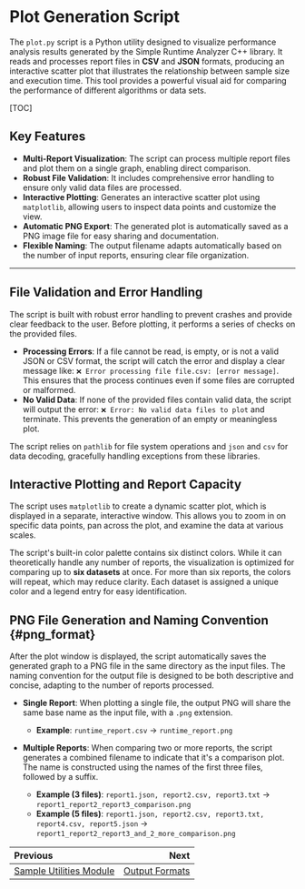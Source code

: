 # Plot Generation Script

The `plot.py` script is a Python utility designed to visualize performance analysis results generated by the Simple Runtime Analyzer C++ library. It reads and processes report files in **CSV** and **JSON** formats, producing an interactive scatter plot that illustrates the relationship between sample size and execution time. This tool provides a powerful visual aid for comparing the performance of different algorithms or data sets.

[TOC]

## Key Features

* **Multi-Report Visualization**: The script can process multiple report files and plot them on a single graph, enabling direct comparison.
* **Robust File Validation**: It includes comprehensive error handling to ensure only valid data files are processed.
* **Interactive Plotting**: Generates an interactive scatter plot using `matplotlib`, allowing users to inspect data points and customize the view.
* **Automatic PNG Export**: The generated plot is automatically saved as a PNG image file for easy sharing and documentation.
* **Flexible Naming**: The output filename adapts automatically based on the number of input reports, ensuring clear file organization.

---

## File Validation and Error Handling

The script is built with robust error handling to prevent crashes and provide clear feedback to the user. Before plotting, it performs a series of checks on the provided files.

* **Processing Errors**: If a file cannot be read, is empty, or is not a valid JSON or CSV format, the script will catch the error and display a clear message like: `❌ Error processing file file.csv: [error message]`. This ensures that the process continues even if some files are corrupted or malformed.
* **No Valid Data**: If none of the provided files contain valid data, the script will output the error: `❌ Error: No valid data files to plot` and terminate. This prevents the generation of an empty or meaningless plot.

The script relies on `pathlib` for file system operations and `json` and `csv` for data decoding, gracefully handling exceptions from these libraries.

## Interactive Plotting and Report Capacity

The script uses `matplotlib` to create a dynamic scatter plot, which is displayed in a separate, interactive window. This allows you to zoom in on specific data points, pan across the plot, and examine the data at various scales.

The script's built-in color palette contains six distinct colors. While it can theoretically handle any number of reports, the visualization is optimized for comparing up to **six datasets** at once. For more than six reports, the colors will repeat, which may reduce clarity. Each dataset is assigned a unique color and a legend entry for easy identification.

## PNG File Generation and Naming Convention {#png_format}

After the plot window is displayed, the script automatically saves the generated graph to a PNG file in the same directory as the input files. The naming convention for the output file is designed to be both descriptive and concise, adapting to the number of reports processed.

* **Single Report**: When plotting a single file, the output PNG will share the same base name as the input file, with a `.png` extension.
  * **Example**: `runtime_report.csv` → `runtime_report.png`

* **Multiple Reports**: When comparing two or more reports, the script generates a combined filename to indicate that it's a comparison plot. The name is constructed using the names of the first three files, followed by a suffix.
  * **Example (3 files)**: `report1.json, report2.csv, report3.txt` → `report1_report2_report3_comparison.png`
  * **Example (5 files)**: `report1.json, report2.csv, report3.txt, report4.csv, report5.json` → `report1_report2_report3_and_2_more_comparison.png`

<div class="section_buttons">

| Previous                                       |                                Next |
|:-----------------------------------------------|------------------------------------:|
| [Sample Utilities Module](sample_utilities.md) | [Output Formats](output_formats.md) |

</div>

